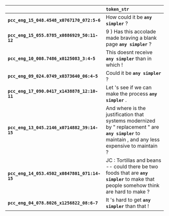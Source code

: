 |                                              | `token_str`                                                                                                                                          |
|:---------------------------------------------|:-----------------------------------------------------------------------------------------------------------------------------------------------------|
| **`pcc_eng_15_048.4548_x0767170_072:5-6`**   | How could it be __``any simpler``__ ?                                                                                                                |
| **`pcc_eng_15_055.8785_x0886929_50:11-12`**  | 9 ) Has this accolade made braving a blank page __``any simpler``__ ?                                                                                |
| **`pcc_eng_10_008.7486_x0125083_3:4-5`**     | This doesnt receive __``any simpler``__ than in which !                                                                                              |
| **`pcc_eng_09_024.0749_x0373640_06:4-5`**    | Could it be __``any simpler``__ ?                                                                                                                    |
| **`pcc_eng_17_090.0417_x1438878_12:10-11`**  | Let 's see if we can make the process __``any simpler``__ .                                                                                          |
| **`pcc_eng_13_045.2146_x0714882_39:14-15`**  | And where is the justification that systems modernized by " replacement " are __``any simpler``__ to maintain , and any less expensive to maintain ? |
| **`pcc_eng_14_053.4502_x0847801_071:14-15`** | JC : Tortillas and beans -- could there be two foods that are __``any simpler``__ to make that people somehow think are hard to make ?               |
| **`pcc_eng_04_078.8026_x1256822_08:6-7`**    | It 's hard to get __``any simpler``__ than that !                                                                                                    |